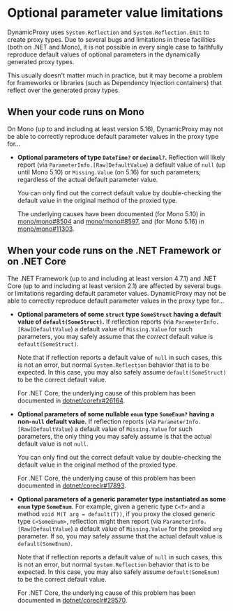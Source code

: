 # Optional parameter value limitations

DynamicProxy uses `System.Reflection` and `System.Reflection.Emit` to create proxy types. Due to several bugs and limitations in these facilities (both on .NET and Mono), it is not possible in every single case to faithfully reproduce default values of optional parameters in the dynamically generated proxy types.

This usually doesn't matter much in practice, but it may become a problem for frameworks or libraries (such as Dependency Injection containers) that reflect over the generated proxy types.


## When your code runs on Mono

On Mono (up to and including at least version 5.16), DynamicProxy may not be able to correctly reproduce default parameter values in the proxy type for...

* **Optional parameters of type `DateTime?` or `decimal?`.** Reflection will likely report (via `ParameterInfo.[Raw]DefaultValue`) a default value of `null` (up until Mono 5.10) or `Missing.Value` (on 5.16) for such parameters, regardless of the actual default parameter value.

   You can only find out the correct default value by double-checking the default value in the original method of the proxied type.

   The underlying causes have been documented (for Mono 5.10) in [mono/mono#8504](https://github.com/mono/mono/issues/8504) and [mono/mono#8597](https://github.com/mono/mono/issues/8597), and (for Mono 5.16) in [mono/mono#11303](https://github.com/mono/mono/issues/11303).


## When your code runs on the .NET Framework or on .NET Core

The .NET Framework (up to and including at least version 4.7.1) and .NET Core (up to and including at least version 2.1) are affected by several bugs or limitations regarding default parameter values. DynamicProxy may not be able to correctly reproduce default parameter values in the proxy type for...

* **Optional parameters of some `struct` type `SomeStruct` having a default value of `default(SomeStruct)`.** If reflection reports (via `ParameterInfo.[Raw]DefaultValue`) a default value of `Missing.Value` for such parameters, you may safely assume that the *correct* default value is `default(SomeStruct)`.

   Note that if reflection reports a default value of `null` in such cases, this is not an error, but normal `System.Reflection` behavior that is to be expected. In this case, you may also safely assume `default(SomeStruct)` to be the correct default value.

   For .NET Core, the underlying cause of this problem has been documented in [dotnet/corefx#26164](https://github.com/dotnet/corefx/issues/26164).

* **Optional parameters of some nullable `enum` type `SomeEnum?` having a non-`null` default value.** If reflection reports (via `ParameterInfo.[Raw]DefaultValue`) a default value of `Missing.Value` for such parameters, the only thing you may safely assume is that the actual default value is not `null`.

   You can only find out the correct default value by double-checking the default value in the original method of the proxied type.

   For .NET Core, the underlying cause of this problem has been documented in [dotnet/coreclr#17893](https://github.com/dotnet/coreclr/issues/17893).

* **Optional parameters of a generic parameter type instantiated as some `enum` type `SomeEnum`.** For example, given a generic type `C<T>` and a method `void M(T arg = default(T))`, if you proxy the closed generic type `C<SomeEnum>`, reflection might then report (via `ParameterInfo.[Raw]DefaultValue`) a default value of `Missing.Value` for the proxied `arg` parameter. If so, you may safely assume that the actual default value is `default(SomeEnum)`.

   Note that if reflection reports a default value of `null` in such cases, this is not an error, but normal `System.Reflection` behavior that is to be expected. In this case, you may also safely assume `default(SomeEnum)` to be the correct default value.

   For .NET Core, the underlying cause of this problem has been documented in [dotnet/coreclr#29570](https://github.com/dotnet/corefx/issues/29570).
